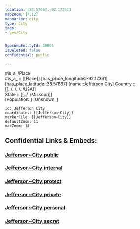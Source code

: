 ```yaml
---
location: [38.57667,-92.17361] 
mapzoom: [7,12] 
mapmarker: city 
type: City
tags:
- geo/City


SpocWebEntityId: 36095
isDeleted: false
confidential: public

---
```

#is_a_/Place  
#is_a_ :: [[Place]] 
[has_place_longitude::-92.17361] 
[has_place_latitude::38.57667] 
[name::Jefferson City] 
Country :: [[../../../../USA]]  
State :: [[../../Missouri]]  
[Population::] 
[Unknown::] 


```leaflet
id: Jefferson City
coordinates: [[Jefferson~City]] 
markerFile: [[Jefferson~City]] 
defaultZoom: 11 
maxZoom: 18
```


## Confidential Links & Embeds: 

### [Jefferson~City.public](/_public/\Earth\Continent\America~North\USA\USA~Central\Missouri\counties~Missouri\Cole,County\cities~ColeJefferson~City.public.md) 

### [Jefferson~City.internal](/_internal/\Earth\Continent\America~North\USA\USA~Central\Missouri\counties~Missouri\Cole,County\cities~ColeJefferson~City.internal.md) 

### [Jefferson~City.protect](/_protect/\Earth\Continent\America~North\USA\USA~Central\Missouri\counties~Missouri\Cole,County\cities~ColeJefferson~City.protect.md) 

### [Jefferson~City.private](/_private/\Earth\Continent\America~North\USA\USA~Central\Missouri\counties~Missouri\Cole,County\cities~ColeJefferson~City.private.md) 

### [Jefferson~City.personal](/_personal/\Earth\Continent\America~North\USA\USA~Central\Missouri\counties~Missouri\Cole,County\cities~ColeJefferson~City.personal.md) 

### [Jefferson~City.secret](/_secret/\Earth\Continent\America~North\USA\USA~Central\Missouri\counties~Missouri\Cole,County\cities~ColeJefferson~City.secret.md)

